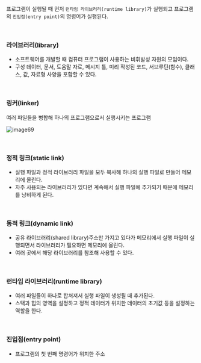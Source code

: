 프로그램이 실행될 때 먼저 `런타임 라이브러리(runtime library)`가 실행되고 프로그램의 `진입점(entry point)`의 명령어가 실행된다.

<br>

### 라이브러리(library)
- 소프트웨어를 개발할 때 컴퓨터 프로그램이 사용하는 비휘발성 자원의 모임이다.
- 구성 데이터, 문서, 도움말 자료, 메시지 틀, 미리 작성된 코드, 서브루틴(함수), 클래스, 값, 자료형 사양을 포함할 수 있다.

<br>

### 링커(linker)
여러 파일들을 병합해 하나의 프로그램으로서 실행시키는 프로그램

![image69](https://github.com/user-attachments/assets/b63b8762-0261-4d3e-89a7-aa9b18c35b30)

<br>

### 정적 링크(static link)
- 실행 파일과 정적 라이브러리 파일을 모두 복사해 하나의 실행 파일로 만들어 메모리에 올린다.
- 자주 사용되는 라이브러리가 있다면 계속해서 실행 파일에 추가되기 때문에 메모리를 낭비하게 된다.

<br>

### 동적 링크(dynamic link)
- 공유 라이브러리(shared library)주소만 가지고 있다가 메모리에서 실행 파일이 실행되면서 라이브러리가 필요하면 메모리에 올린다.
- 여러 곳에서 해당 라이브러리를 참조해 사용할 수 있다.

<br>

### 런타임 라이브러리(runtime library)
- 여러 파일들이 하나로 합쳐져서 실행 파일이 생성될 때 추가된다.
- 스택과 힙의 영역을 설정하고 정적 데이터가 위치한 데이터의 초기값 등을 설정하는 역할을 한다.

<br>

### 진입점(entry point)
- 프로그램의 첫 번째 명령어가 위치한 주소